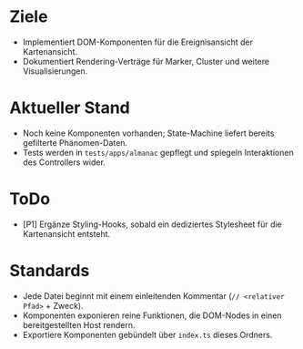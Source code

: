 # Ziele
- Implementiert DOM-Komponenten für die Ereignisansicht der Kartenansicht.
- Dokumentiert Rendering-Verträge für Marker, Cluster und weitere Visualisierungen.

# Aktueller Stand
- Noch keine Komponenten vorhanden; State-Machine liefert bereits gefilterte Phänomen-Daten.
- Tests werden in `tests/apps/almanac` gepflegt und spiegeln Interaktionen des Controllers wider.

# ToDo
- [P1] Ergänze Styling-Hooks, sobald ein dediziertes Stylesheet für die Kartenansicht entsteht.

# Standards
- Jede Datei beginnt mit einem einleitenden Kommentar (`// <relativer Pfad>` + Zweck).
- Komponenten exponieren reine Funktionen, die DOM-Nodes in einen bereitgestellten Host rendern.
- Exportiere Komponenten gebündelt über `index.ts` dieses Ordners.
